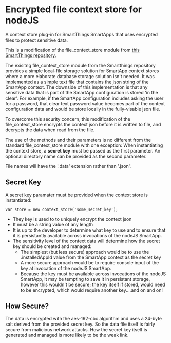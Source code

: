 # Encrypted file context store for nodeJS
A context store plug-in for SmartThings SmartApps that uses encrypted files to protect sensitive data.

This is a modification of the file_context_store module from [this SmartThings repository](https://github.com/SmartThingsCommunity/file-context-store-nodejs).

The exisitng file_context_store module from the Smartthings repository provides a simple local-file storage solution for SmartApp context stores where a more elaborate database storage solution isn't needed.  It was implemented as a simple text file that contains the json string of the SmartApp context.  The downside of this implementation is that any sensitive data that is part of the SmartApp configuration is stored 'in the clear'.  For example, if the SmartApp configuration includes asking the user for a password, that clear text password value becomes part of the context configuration data and would be store locally in the fully-visable json file.

To overcome this security concern, this modification of the file_context_store encrypts the context json before it is written to file, and decrypts the data when read from the file.

The use of the methods and their parameters is no different from the standard file_context_store module with one exception:
When instantiating the context store, a **secret key** must be passed as the first parameter. An optional directory name can be provided as the second parameter.  

File names will have the '.data' extension rather than '.json'.

## Secret Key
A secret key paramater must be provided when the context store is instantiated:
```
var store = new context_store('some_secret_key');
```
- They key is used to to uniquely encrypt the context json
- It must be a string value of any length
- It is up to the developer to determine what key to use and to ensure that it is persistantly available across invocations of the nodeJS SmartApp.
- The sensitivity level of the context data will determine how the secret key should be created and managed:
  - The simplest (but less secure) approach would be to use the .installedAppId value from the SmartApp context as the secret key
  - A more secure approach would be to require console input of the key at invocation of the nodeJS SmartApp.
  - Because the key must be available across invocations of the nodeJS SmartApp, it may be tempting to save it in persistant storage, however this wouldn't be secure; the key itself if stored, would need to be encrypted, which would require another key....and on and on!
  
## How Secure?
The data is encrypted with the aes-192-cbc algorithm and uses a 24-byte salt derived from the provided secret key.  So the data file itself is fairly secure from malicious network attacks.  How the secret key itself is generated and managed is more likely to be the weak link.
